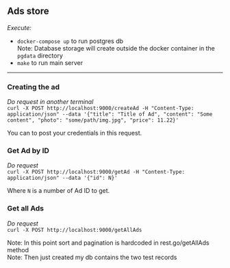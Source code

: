 ## Ads store

*Execute:*
- `docker-compose up` to run postgres db  
  Note: Database storage will create outside the docker container in the `pgdata` directory
- `make` to run main server

---

### Creating the ad

*Do request in another terminal*  
`curl -X POST http://localhost:9000/createAd -H "Content-Type: application/json" --data '{"title": "Title of Ad", "content": "Some content", "photo": "some/path/img.jpg", "price": 11.22}'`

You can to post your credentials in this request.  

### Get Ad by ID

*Do request*  
`curl -X POST http://localhost:9000/getAd -H "Content-Type: application/json" --data '{"id": N}'`

Where `N` is a number of Ad ID to get.  

### Get all Ads

*Do request*  
`curl -X POST http://localhost:9000/getAllAds`

Note: In this point sort and pagination is hardcoded in rest.go/getAllAds method  
Note: Then just created my db contains the two test records

